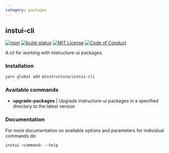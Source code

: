 ```yaml
---
category: packages
---
```


## instui-cli

[![npm][npm]][npm-url]
[![build-status][build-status]][build-status-url]
[![MIT License][license-badge]][LICENSE]
[![Code of Conduct][coc-badge]][coc]

A cli for working with instructure-ui packages.

### Installation

```sh
yarn global add @instructure/instui-cli
```

### Available commands
* __upgrade-packages__ | Upgrade instructure-ui packages in a specified directory to the latest version


### Documentation

For more documentation on available options and parameters for individual commands do:

```sh
instui <command> --help
```

[npm]: https://img.shields.io/npm/v/@instructure/instui-cli.svg
[npm-url]: https://npmjs.com/package/@instructure/instui-cli

[build-status]: https://travis-ci.org/instructure/instructure-ui.svg?branch=master
[build-status-url]: https://travis-ci.org/instructure/instructure-ui "Travis CI"

[license-badge]: https://img.shields.io/npm/l/instructure-ui.svg?style=flat-square
[license]: https://github.com/instructure/instructure-ui/blob/master/LICENSE

[coc-badge]: https://img.shields.io/badge/code%20of-conduct-ff69b4.svg?style=flat-square
[coc]: https://github.com/instructure/instructure-ui/blob/master/CODE_OF_CONDUCT.md

